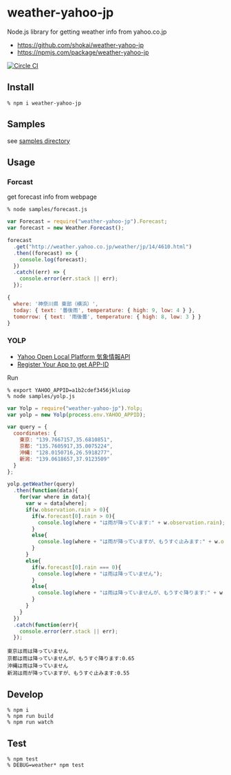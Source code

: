 # weather-yahoo-jp
Node.js library for getting weather info from yahoo.co.jp

- https://github.com/shokai/weather-yahoo-jp
- https://npmjs.com/package/weather-yahoo-jp

[![Circle CI](https://circleci.com/gh/shokai/weather-yahoo-jp.svg?style=svg)](https://circleci.com/gh/shokai/weather-yahoo-jp)

## Install

    % npm i weather-yahoo-jp


## Samples

see [samples directory](https://github.com/shokai/weather-yahoo-jp/tree/master/samples)


## Usage

### Forcast
get forecast info from webpage

    % node samples/forecast.js

```javascript
var Forecast = require("weather-yahoo-jp").Forecast;
var forecast = new Weather.Forecast();

forecast
  .get("http://weather.yahoo.co.jp/weather/jp/14/4610.html")
  .then((forecast) => {
    console.log(forecast);
  })
  .catch((err) => {
    console.error(err.stack || err);
  });
```

```javascript
{
  where: '神奈川県 東部（横浜）',
  today: { text: '曇後雨', temperature: { high: 9, low: 4 } },
  tomorrow: { text: '雨後曇', temperature: { high: 8, low: 3 } }
}
```


### YOLP

- [Yahoo Open Local Platform 気象情報API](http://developer.yahoo.co.jp/webapi/map/openlocalplatform/v1/weather.html)
- [Register Your App to get APP-ID](https://e.developer.yahoo.co.jp/register)


Run

    % export YAHOO_APPID=a1b2cdef3456jkluiop
    % node samples/yolp.js


```javascript
var Yolp = require("weather-yahoo-jp").Yolp;
var yolp = new Yolp(process.env.YAHOO_APPID);

var query = {
  coordinates: {
    東京: "139.7667157,35.6810851",
    京都: "135.7605917,35.0075224",
    沖縄: "128.0150716,26.5918277",
    新潟: "139.0618657,37.9123509"
  }
};

yolp.getWeather(query)
  .then(function(data){
    for(var where in data){
      var w = data[where];
      if(w.observation.rain > 0){
        if(w.forecast[0].rain > 0){
          console.log(where + "は雨が降っています:" + w.observation.rain);
        }
        else{
          console.log(where + "は雨が降っていますが、もうすぐ止みます:" + w.observation.rain);
        }
      }
      else{
        if(w.forecast[0].rain === 0){
          console.log(where + "は雨は降っていません");
        }
        else{
          console.log(where + "は雨は降っていませんが、もうすぐ降ります:" + w.forecast[0].rain);
        }
      }
    }
  })
  .catch(function(err){
    console.error(err.stack || err);
  });
```

```
東京は雨は降っていません
京都は雨は降っていませんが、もうすぐ降ります:0.65
沖縄は雨は降っていません
新潟は雨が降っていますが、もうすぐ止みます:0.55
```


## Develop

    % npm i
    % npm run build
    % npm run watch

## Test

    % npm test
    % DEBUG=weather* npm test

